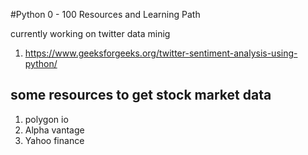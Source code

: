 #Python 0 - 100 Resources and Learning Path


currently working on twitter data minig 
1. https://www.geeksforgeeks.org/twitter-sentiment-analysis-using-python/

## some resources to get stock market data 
1. polygon io
2. Alpha vantage
3. Yahoo finance